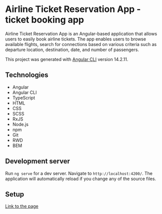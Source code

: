# Airline Ticket Reservation App - ticket booking app

Airline Ticket Reservation App is an Angular-based application that allows users to easily book airline tickets. The app enables users to browse available flights, search for connections based on various criteria such as departure location, destination, date, and number of passengers.

This project was generated with [Angular CLI](https://github.com/angular/angular-cli) version 14.2.11.

## Technologies

- Angular
- Angular CLI
- TypeScript
- HTML
- CSS
- SCSS
- RxJS
- Node.js
- npm
- Git
- RWD
- BEM

## Development server

Run `ng serve` for a dev server. Navigate to `http://localhost:4200/`. The application will automatically reload if you change any of the source files.

## Setup

[Link to the page](https://tomaszposluszny.github.io/airline-ticket-reservation-Angular/place)
